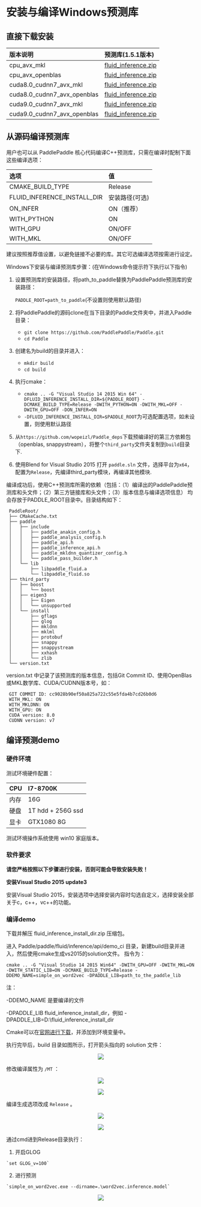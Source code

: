 
安装与编译Windows预测库
===========================

直接下载安装
-------------


| 版本说明      |     预测库(1.5.1版本)     |
|:---------|:-------------------|
|    cpu_avx_mkl | [fluid_inference.zip](https://paddle-inference-lib.bj.bcebos.com/1.5.1-win/cpu_mkl_avx/fluid_inference_install_dir.zip) |
|    cpu_avx_openblas | [fluid_inference.zip](https://paddle-inference-lib.bj.bcebos.com/1.5.1-win/cpu_open_avx/fluid_inference_install_dir.zip) |
|    cuda8.0_cudnn7_avx_mkl | [fluid_inference.zip](https://paddle-inference-lib.bj.bcebos.com/1.5.1-win/gpu_mkl_avx_8.0/fluid_inference_install_dir.zip) |
|    cuda8.0_cudnn7_avx_openblas | [fluid_inference.zip](https://paddle-inference-lib.bj.bcebos.com/1.5.1-win/gpu_open_avx_8.0/fluid_inference_install_dir.zip)|
|    cuda9.0_cudnn7_avx_mkl | [fluid_inference.zip](https://paddle-inference-lib.bj.bcebos.com/1.5.1-win/gpu_mkl_avx_9.0/fluid_inference_install_dir.zip) |
|    cuda9.0_cudnn7_avx_openblas | [fluid_inference.zip](https://paddle-inference-lib.bj.bcebos.com/1.5.1-win/gpu_open_avx_9.0/fluid_inference_install_dir.zip) |


从源码编译预测库
--------------
用户也可以从 PaddlePaddle 核心代码编译C++预测库，只需在编译时配制下面这些编译选项：

|选项                        |   值     |
|:---------|:-------------------|
|CMAKE_BUILD_TYPE             | Release    |
|FLUID_INFERENCE_INSTALL_DIR  | 安装路径(可选)  |
|ON_INFER                     | ON（推荐） |
|WITH_PYTHON                  | ON         |
|WITH_GPU                     | ON/OFF     | 
|WITH_MKL                     | ON/OFF     |


建议按照推荐值设置，以避免链接不必要的库。其它可选编译选项按需进行设定。

Windows下安装与编译预测库步骤：(在Windows命令提示符下执行以下指令)

1. 设置预测库的安装路径，将path_to_paddle替换为PaddlePaddle预测库的安装路径：

     `PADDLE_ROOT=path_to_paddle`(不设置则使用默认路径)

2. 将PaddlePaddle的源码clone在当下目录的Paddle文件夹中，并进入Paddle目录：

     - `git clone https://github.com/PaddlePaddle/Paddle.git`
     - `cd Paddle`

3. 创建名为build的目录并进入：

     - `mkdir build`
     - `cd build`

4. 执行cmake：

     - `cmake .. -G "Visual Studio 14 2015 Win 64" -DFLUID_INFERENCE_INSTALL_DIR=${PADDLE_ROOT} -DCMAKE_BUILD_TYPE=Release -DWITH_PYTHON=ON -DWITH_MKL=OFF -DWITH_GPU=OFF -DON_INFER=ON`
     - `-DFLUID_INFERENCE_INSTALL_DIR=$PADDLE_ROOT`为可选配置选项，如未设置，则使用默认路径

5. 从`https://github.com/wopeizl/Paddle_deps`下载预编译好的第三方依赖包（openblas, snappystream），将整个`third_party`文件夹复制到`build`目录下.

6. 使用Blend for Visual Studio 2015 打开 `paddle.sln` 文件，选择平台为`x64`，配置为`Release`，先编译third_party模块，再编译其他模块.   

编译成功后，使用C++预测库所需的依赖（包括：（1）编译出的PaddlePaddle预测库和头文件；（2）第三方链接库和头文件；（3）版本信息与编译选项信息）
均会存放于PADDLE_ROOT目录中。目录结构如下：


     PaddleRoot/
     ├── CMakeCache.txt
     ├── paddle
     │   ├── include
     │   │   ├── paddle_anakin_config.h
     │   │   ├── paddle_analysis_config.h
     │   │   ├── paddle_api.h
     │   │   ├── paddle_inference_api.h
     │   │   ├── paddle_mkldnn_quantizer_config.h
     │   │   └── paddle_pass_builder.h
     │   └── lib
     │       ├── libpaddle_fluid.a
     │       └── libpaddle_fluid.so
     ├── third_party
     │   ├── boost
     │   │   └── boost
     │   ├── eigen3
     │   │   ├── Eigen
     │   │   └── unsupported
     │   └── install
     │       ├── gflags
     │       ├── glog
     │       ├── mkldnn
     │       ├── mklml
     │       ├── protobuf
     │       ├── snappy
     │       ├── snappystream
     │       ├── xxhash
     │       └── zlib
     └── version.txt

version.txt 中记录了该预测库的版本信息，包括Git Commit ID、使用OpenBlas或MKL数学库、CUDA/CUDNN版本号，如：


     GIT COMMIT ID: cc9028b90ef50a825a722c55e5fda4b7cd26b0d6
     WITH_MKL: ON
     WITH_MKLDNN: ON
     WITH_GPU: ON
     CUDA version: 8.0
     CUDNN version: v7


编译预测demo
-------------

### 硬件环境

测试环境硬件配置：

| CPU      |      I7-8700K      |
|:---------|:-------------------|
| 内存 | 16G               |
| 硬盘 | 1T hdd + 256G ssd |
| 显卡 | GTX1080 8G        |

测试环境操作系统使用 win10 家庭版本。

### 软件要求

**请您严格按照以下步骤进行安装，否则可能会导致安装失败！**

**安装Visual Studio 2015 update3**

安装Visual Studio 2015，安装选项中选择安装内容时勾选自定义，选择安装全部关于c，c++，vc++的功能。


### 编译demo

下载并解压 fluid_inference_install_dir.zip 压缩包。

进入 Paddle/paddle/fluid/inference/api/demo_ci 目录，新建build目录并进入，然后使用cmake生成vs2015的solution文件。
指令为：

`cmake .. -G "Visual Studio 14 2015 Win64" -DWITH_GPU=OFF -DWITH_MKL=ON -DWITH_STATIC_LIB=ON -DCMAKE_BUILD_TYPE=Release -DDEMO_NAME=simple_on_word2vec -DPADDLE_LIB=path_to_the_paddle_lib`

注：

-DDEMO_NAME 是要编译的文件

-DPADDLE_LIB fluid_inference_install_dir，例如
-DPADDLE_LIB=D:\fluid_inference_install_dir


Cmake可以在[官网进行下载](https://cmake.org/download/)，并添加到环境变量中。

执行完毕后，build 目录如图所示，打开箭头指向的 solution 文件：

<p align="center">
<img src="https://raw.githubusercontent.com/PaddlePaddle/FluidDoc/develop/doc/fluid/advanced_usage/deploy/inference/image/image3.png">
</p>

修改编译属性为 `/MT` ：

<p align="center">
<img src="https://raw.githubusercontent.com/PaddlePaddle/FluidDoc/develop/doc/fluid/advanced_usage/deploy/inference/image/image4.png">
</p>

<p align="center">
<img src="https://raw.githubusercontent.com/PaddlePaddle/FluidDoc/develop/doc/fluid/advanced_usage/deploy/inference/image/image5.png">
</p>

编译生成选项改成 `Release` 。

<p align="center">
<img src="https://raw.githubusercontent.com/PaddlePaddle/FluidDoc/develop/doc/fluid/advanced_usage/deploy/inference/image/image6.png">
</p>

<p align="center">
<img src="https://raw.githubusercontent.com/PaddlePaddle/FluidDoc/develop/doc/fluid/advanced_usage/deploy/inference/image/image7.png">
</p>


通过cmd进到Release目录执行：

  1.  开启GLOG

  	`set GLOG_v=100`

  2.  进行预测

  	`simple_on_word2vec.exe --dirname=.\word2vec.inference.model`

<p align="center">
<img src="https://raw.githubusercontent.com/PaddlePaddle/FluidDoc/develop/doc/fluid/advanced_usage/deploy/inference/image/image9.png">
</p>

